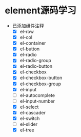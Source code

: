 # element源码学习
- 已添加组件注释
  - [x] el-row
  - [x] el-col
  - [x] el-container
  - [x] el-button
  - [x] el-radio
  - [x] el-radio-group
  - [x] el-radio-button
  - [x] el-checkbox
  - [x] el-checkbox-button
  - [x] el-checkbox-group
  - [x] el-input
  - [ ] el-autocomplete
  - [ ] el-input-number
  - [x] el-select
  - [x] el-cascader
  - [x] el-switch
  - [ ] el-slider
  - [x] el-tree